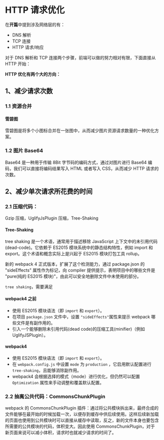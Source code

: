 # HTTP 请求优化

在**开篇**中提到涉及网络层的有：

- DNS 解析
- TCP 连接
- HTTP 请求/响应

对于 DNS 解析和 TCP 连接两个步骤，前端可以做的努力相对有限，下面直接从 HTTP 开始：

**HTTP 优化有两个大的方向：**

## 1、减少请求次数

### 1.1 资源合并

#### 雪碧图

雪碧图是将多个小图标合并在一张图中，从而减少图片资源请求数量的一种优化方案。

### 1.2 图片 Base64

Base64 是一种用于传输 8Bit 字节码的编码方式，通过对图片进行 Base64 编码，我们可以直接将编码结果写入 HTML 或者写入 CSS，从而减少 HTTP 请求的次数。

## 2、减少单次请求所花费的时间

### 2.1 压缩代码：

Gzip 压缩，UglifyJsPlugin 压缩，Tree-Shaking

#### Tree-Shaking

tree shaking 是一个术语，通常用于描述移除 JavaScript 上下文中的未引用代码(dead-code)。它依赖于 ES2015 模块系统中的静态结构特性，例如 import 和 export。这个术语和概念实际上是兴起于 ES2015 模块打包工具 rollup。

新的 webpack 4 正式版本，扩展了这个检测能力，通过 package.json 的 "sideEffects" 属性作为标记，向 compiler 提供提示，表明项目中的哪些文件是 "pure(纯的 ES2015 模块)"，由此可以安全地删除文件中未使用的部分。

`tree shaking`，需要满足

#### webpack4 之前

- 使用 ES2015 模块语法（即 `import` 和 `export`）。
- 在项目 `package.json` 文件中，设置 `"sideEffects"`属性来提示 webpack 哪些文件是有副作用的。
- 引入一个能够删除未引用代码(dead code)的压缩工具(minifier)（例如 UglifyJSPlugin）。

#### webpack4

- 使用 ES2015 模块语法（即 `import` 和 `export`）。
- 在 `webpack.config.js` 中设置 `mode` 为 `production` ，它启用默认配置进行 `tree-shaking`，且能够消除副作用。
- webpack4 会根据选择的模式（mode）进行优化，但仍然可以配置 `Optimization` 属性来手动调整和覆盖默认配置。

### 2.2 抽离公共代码：CommonsChunkPlugin

webpack 的 CommonsChunkPlugin 插件：通过将公共模块拆出来，最终合成的文件能够在最开始的时候加载一次，以便存到缓存中供后续使用。这样后续新加载的页面也使用到公共模块时可以直接从缓存中读取，反之，新的文件本身也要包含所需要的公共模块的代码，体积变大。因此使用 CommonsChunkPlugin，对于新页面来说可以减小体积，请求时也就减少请求的时间了。

